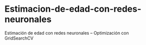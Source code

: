 # Estimacion-de-edad-con-redes-neuronales
Estimación de edad con redes neuronales – Optimización con GridSearchCV
